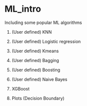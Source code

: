 # ML_intro
Including some popular ML algorithms

1. (User defined) KNN

2. (User defined) Logistic regression

3. (User defined) Kmeans

4. (User defined) Bagging

5. (User defined) Boosting

6. (User defined) Naive Bayes

7. XGBoost

8. Plots (Decision Boundary)
